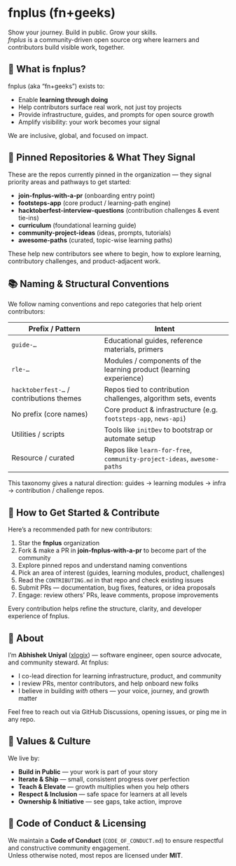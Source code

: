# fnplus (fn+geeks)

Show your journey. Build in public. Grow your skills.  
_fnplus_ is a community-driven open source org where learners and contributors build visible work, together.


## 🚀 What is fnplus?

fnplus (aka “fn+geeks”) exists to:

- Enable **learning through doing**  
- Help contributors surface real work, not just toy projects  
- Provide infrastructure, guides, and prompts for open source growth  
- Amplify visibility: your work becomes your signal  

We are inclusive, global, and focused on impact.


## 📌 Pinned Repositories & What They Signal

These are the repos currently pinned in the organization — they signal priority areas and pathways to get started:

- **join-fnplus-with-a-pr** (onboarding entry point)  
- **footsteps-app** (core product / learning-path engine)  
- **hacktoberfest-interview-questions** (contribution challenges & event tie-ins)  
- **curriculum** (foundational learning guide)  
- **community-project-ideas** (ideas, prompts, tutorials)  
- **awesome-paths** (curated, topic-wise learning paths)  

These help new contributors see where to begin, how to explore learning, contributory challenges, and product-adjacent work.


## 📚 Naming & Structural Conventions

We follow naming conventions and repo categories that help orient contributors:

| Prefix / Pattern | Intent |
|---|---|
| `guide-…` | Educational guides, reference materials, primers |
| `rle-…` | Modules / components of the learning product (learning experience) |
| `hacktoberfest-…` / contributions themes | Repos tied to contribution challenges, algorithm sets, events |
| No prefix (core names) | Core product & infrastructure (e.g. `footsteps-app`, `news-api`) |
| Utilities / scripts | Tools like `initDev` to bootstrap or automate setup |
| Resource / curated | Repos like `learn-for-free`, `community-project-ideas`, `awesome-paths` |

This taxonomy gives a natural direction: guides → learning modules → infra → contribution / challenge repos.


## 🎯 How to Get Started & Contribute

Here’s a recommended path for new contributors:

1. Star the **fnplus** organization  
2. Fork & make a PR in **join-fnplus-with-a-pr** to become part of the community  
3. Explore pinned repos and understand naming conventions  
4. Pick an area of interest (guides, learning modules, product, challenges)  
5. Read the `CONTRIBUTING.md` in that repo and check existing issues  
6. Submit PRs — documentation, bug fixes, features, or idea proposals  
7. Engage: review others’ PRs, leave comments, propose improvements  

Every contribution helps refine the structure, clarity, and developer experience of fnplus.


## 👤 About

I’m **Abhishek Uniyal** ([xlogix](https://github.com/xlogix)) — software engineer, open source advocate, and community steward. At fnplus:

- I co-lead direction for learning infrastructure, product, and community  
- I review PRs, mentor contributors, and help onboard new folks  
- I believe in building *with* others — your voice, journey, and growth matter  

Feel free to reach out via GitHub Discussions, opening issues, or ping me in any repo.


## 🧠 Values & Culture

We live by:

- **Build in Public** — your work is part of your story  
- **Iterate & Ship** — small, consistent progress over perfection  
- **Teach & Elevate** — growth multiplies when you help others  
- **Respect & Inclusion** — safe space for learners at all levels  
- **Ownership & Initiative** — see gaps, take action, improve


## 📜 Code of Conduct & Licensing

We maintain a **Code of Conduct** (`CODE_OF_CONDUCT.md`) to ensure respectful and constructive community engagement.  
Unless otherwise noted, most repos are licensed under **MIT**.
